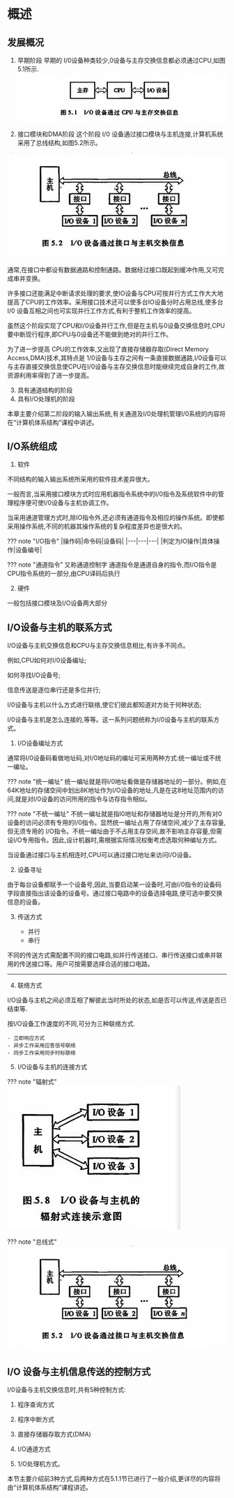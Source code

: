 # 概述
## 发展概况
1. 早期阶段
早期的 I/0设备种类较少,0设备与主存交换信息都必须通过CPU,如图5.1所示.
![5.1](微信截图_20240802001254.png)

2. 接口模块和DMA阶段
这个阶段 I/0 设备通过接口模块与主机连接,计算机系统采用了总线结构,如图5.2所示。

![5.2](微信截图_20240802001418.png)

通常,在接口中都设有数据通路和控制通路。数据经过接口既起到缓冲作用,又可完成串并变换。

许多接口还能满足中断请求处理的要求,使IO设备与CPU可按并行方式工作大大地提高了CPU的工作效率。采用接口技术还可以使多台IO设备分时占用总线,使多台I/0 设备互相之间也可实现并行工作方式,有利于整机工作效率的提高。

虽然这个阶段实现了CPU和I/0设备并行工作,但是在主机与0设备交换信息时,CPU要中断现行程序,即CPU与0设备还不能做到绝对的并行工作。

为了进一步提高 CPU的工作效率,又出现了直接存储器存取(Direct Memory Access,DMA)技术,其特点是 1/0设备与主存之间有一条直接数据通路,I/0设备可以与主存直接交换信息使CPU在I/0设备与主存交换信息时能继续完成自身的工作,故资源利用率得到了进一步提高。

3. 具有通道结构的阶段
4. 具有I/O处理机的阶段

本章主要介绍第二阶段的输入输出系统,有关通道及I/0处理机管理I/0系统的内容将在“计算机体系结构”课程中讲述。

## I/O系统组成
1. 软件

不同结构的输入输出系统所采用的软件技术差异很大。

一般而言,当采用接口模块方式时应用机器指令系统中的I/0指令及系统软件中的管理程序便可使I/0设备与主机协调工作。

当采用通道管理方式时,除IO指令外,还必须有通道指令及相应的操作系统。即使都采用操作系统,不同的机器其操作系统的复杂程度差异也是很大的。

??? note "I/O指令"
    |操作码|命令码|设备码|
    |---|---|---|
    |判定为IO操作|具体操作|设备编号|
    
??? note "通道指令"
    又称通道控制字
    通道指令是通道自身的指令,而I/O指令是CPU指令系统的一部分,由CPU译码后执行


2. 硬件

一般包括接口模块及I/O设备两大部分

## I/O设备与主机的联系方式

I/O设备与主机交换信息和CPU与主存交换信息相比,有许多不同点。

例如,CPU如何对I/0设备编址;

如何寻找I/O设备号;

信息传送是逐位串行还是多位并行;

I/0设备与主机以什么方式进行联络,使它们彼此都知道对方处于何种状态;

I/0设备与主机是怎么连接的,等等。这一系列问题统称为I/0设备与主机的联系方式。

1. I/O设备编址方式

通常将I/0设备码看做地址码,对I/0地址码的编址可采用两种方式:统一编址或不统一编址。

??? note "统一编址"
    统一编址就是将I/0地址看做是存储器地址的一部分。例如,在64K地址的存储空间中划出8K地址作为I/O设备的地址,凡是在这8地址范围内的访问,就是对I/0设备的访问所用的指令与访存指令相似。

??? note "不统一编址"
    不统一编址就是指I0地址和存储器地址是分开的,所有对0设备的访问必须有专用的I/0指令。显然统一编址占用了存储空间,减少了主存容量,但无须专用的 I/O指令。不统一编址由于不占用主存空间,故不影响主存容量,但需设I/O专用指令。因此,设计机器时,需根据实际情况权衡考虑选取何种编址方式。

当设备通过接口与主机相连时,CPU可以通过接口地址来访问I/O设备。

2. 设备寻址

由于每台设备都赋予一个设备号,因此,当要启动某一设备时,可由I/0指令的设备码字段直接指出该设备的设备号。通过接口电路中的设备选择电路,便可选中要交换信息的设备。

3. 传送方式

    - 并行
    - 串行

不同的传送方式需配置不同的接口电路,如并行传送接口、串行传送接口或串并联用的传送接口等。用户可按需要选择合适的接口电路。

---

4. 联络方式

I/O设备与主机之间必须互相了解彼此当时所处的状态,如是否可以传送,传送是否已结束等.

按I/O设备工作速度的不同,可分为三种联络方式.

    - 立即响应方式
    - 异步工作采用应答信号联络
    - 同步工作采用同步时标联络

5. I/O设备与主机的连接方式

??? note "辐射式"
    ![5.8](微信截图_20240806000204.png)

??? note "总线式"
    ![5.2](微信截图_20240802001418.png)

## I/O 设备与主机信息传送的控制方式

I/0设备与主机交换信息时,共有5种控制方式:

1. 程序查询方式

2. 程序中断方式

3. 直接存储器存取方式(DMA)

4. I/O通道方式

5. 1/O处理机方式。


本节主要介绍前3种方式,后两种方式在5.1.1节已进行了一般介绍,更详尽的内容将由“计算机体系结构”课程讲述。